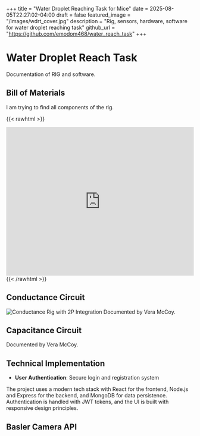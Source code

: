 +++
title = "Water Droplet Reaching Task for Mice"
date = 2025-08-05T22:27:02-04:00
draft = false
featured_image = "/images/wdrt_cover.jpg"
description = "Rig, sensors, hardware, software for water droplet reaching task"
github_url = "https://github.com/emodom468/water_reach_task"
+++

# Water Droplet Reach Task

Documentation of RIG and software. 

## Bill of Materials

I am trying to find all components of the rig. 

{{< rawhtml >}}
<iframe src="https://docs.google.com/spreadsheets/d/e/2PACX-1vS9a9wGIX4Bf6rD-zuoecSxzVqqyblmre1gvwzgA6rQGxJ3U0qr9HTC3ILTakiOUpVooNBT7ZXMeznA/pubhtml?gid=0&single=true" width="100%" height="400" frameborder="0"></iframe>
{{< /rawhtml >}}


## Conductance Circuit


![Conductance Rig with 2P Integration](/images/circuit_conductance.jpg)
Documented by Vera McCoy. 

## Capacitance Circuit

Documented by Vera McCoy. 

## Technical Implementation

- **User Authentication**: Secure login and registration system

The project uses a modern tech stack with React for the frontend, Node.js and Express for the backend, and MongoDB for data persistence. Authentication is handled with JWT tokens, and the UI is built with responsive design principles.

## Basler Camera API



